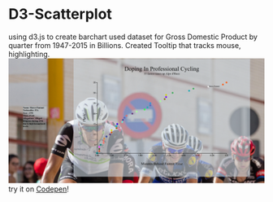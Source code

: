 # D3-Scatterplot
using d3.js to create barchart used dataset for Gross Domestic Product by quarter from 1947-2015 in Billions. Created Tooltip that tracks mouse, highlighting.
![Image of Cycling-Scatterplot]( ./thumbnail.png )
try it on [Codepen](https://codepen.io/Cyberputty/full/vRarVX/)!
